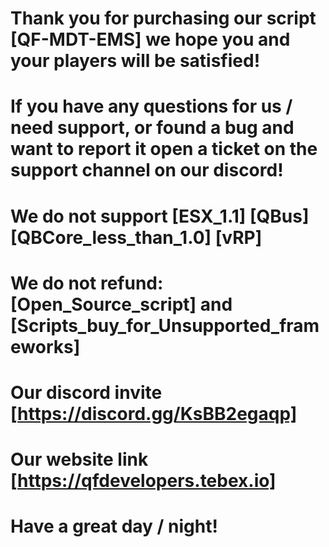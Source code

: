 # Thank you for purchasing our script [QF-MDT-EMS] we hope you and your players will be satisfied!
# If you have any questions for us / need support, or found a bug and want to report it open a ticket on the support channel on our discord!

# We do not support [ESX_1.1] [QBus] [QBCore_less_than_1.0] [vRP]
# We do not refund: [Open_Source_script] and [Scripts_buy_for_Unsupported_frameworks]

# Our discord invite [https://discord.gg/KsBB2egaqp]
# Our website link [https://qfdevelopers.tebex.io]

# Have a great day / night!